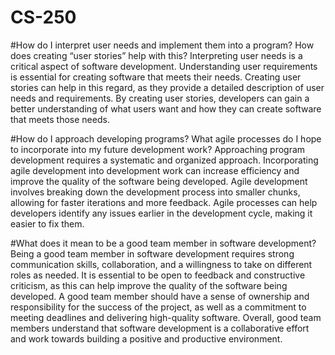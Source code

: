 # CS-250

#How do I interpret user needs and implement them into a program? How does creating “user stories” help with this?
Interpreting user needs is a critical aspect of software development. Understanding user requirements is essential for creating software that meets their needs. Creating user stories can help in this regard, as they provide a detailed description of user needs and requirements. By creating user stories, developers can gain a better understanding of what users want and how they can create software that meets those needs.

#How do I approach developing programs? What agile processes do I hope to incorporate into my future development work?
Approaching program development requires a systematic and organized approach. Incorporating agile development into development work can increase efficiency and improve the quality of the software being developed. Agile development involves breaking down the development process into smaller chunks, allowing for faster iterations and more feedback. Agile processes can help developers identify any issues earlier in the development cycle, making it easier to fix them.

#What does it mean to be a good team member in software development?
Being a good team member in software development requires strong communication skills, collaboration, and a willingness to take on different roles as needed. It is essential to be open to feedback and constructive criticism, as this can help improve the quality of the software being developed. A good team member should have a sense of ownership and responsibility for the success of the project, as well as a commitment to meeting deadlines and delivering high-quality software. Overall, good team members understand that software development is a collaborative effort and work towards building a positive and productive environment.
